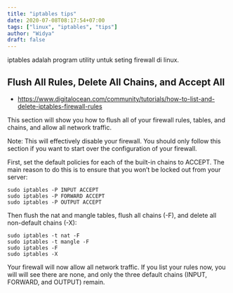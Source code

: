```yaml
---
title: "iptables tips"
date: 2020-07-08T08:17:54+07:00
tags: ["linux", "iptables", "tips"]
author: "Widya"
draft: false
---
```


iptables adalah program utility untuk seting firewall di linux.

## Flush All Rules, Delete All Chains, and Accept All
* https://www.digitalocean.com/community/tutorials/how-to-list-and-delete-iptables-firewall-rules

This section will show you how to flush all of your firewall rules, tables, and chains, and allow all network traffic.

Note: This will effectively disable your firewall. You should only follow this section if you want to start over the configuration of your firewall.

First, set the default policies for each of the built-in chains to ACCEPT. The main reason to do this is to ensure that you won’t be locked out from your server:
```
sudo iptables -P INPUT ACCEPT
sudo iptables -P FORWARD ACCEPT
sudo iptables -P OUTPUT ACCEPT
```
Then flush the nat and mangle tables, flush all chains (-F), and delete all non-default chains (-X):
```
sudo iptables -t nat -F
sudo iptables -t mangle -F
sudo iptables -F
sudo iptables -X
```
Your firewall will now allow all network traffic. If you list your rules now, you will will see there are none, and only the three default chains (INPUT, FORWARD, and OUTPUT) remain.


